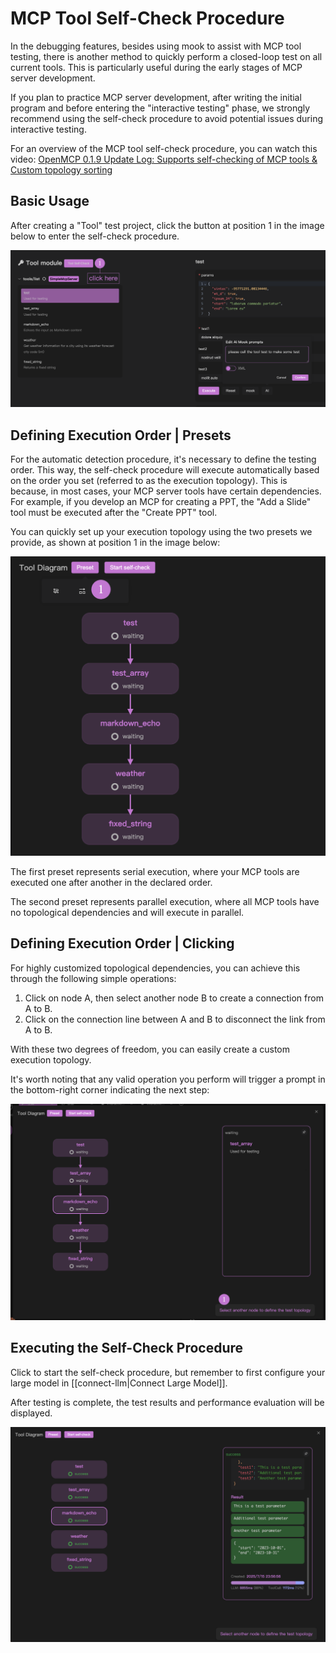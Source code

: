 # MCP Tool Self-Check Procedure

In the debugging features, besides using mook to assist with MCP tool testing, there is another method to quickly perform a closed-loop test on all current tools. This is particularly useful during the early stages of MCP server development.

If you plan to practice MCP server development, after writing the initial program and before entering the "interactive testing" phase, we strongly recommend using the self-check procedure to avoid potential issues during interactive testing.

For an overview of the MCP tool self-check procedure, you can watch this video: [OpenMCP 0.1.9 Update Log: Supports self-checking of MCP tools & Custom topology sorting](https://www.youtube.com/watch?v=QoAhHv1IAuw)

## Basic Usage

After creating a "Tool" test project, click the button at position 1 in the image below to enter the self-check procedure.

![](./images/click-self-check.png)

## Defining Execution Order | Presets

For the automatic detection procedure, it's necessary to define the testing order. This way, the self-check procedure will execute automatically based on the order you set (referred to as the execution topology). This is because, in most cases, your MCP server tools have certain dependencies. For example, if you develop an MCP for creating a PPT, the "Add a Slide" tool must be executed after the "Create PPT" tool.

You can quickly set up your execution topology using the two presets we provide, as shown at position 1 in the image below:

![](./images/preset-self-check.png)

The first preset represents serial execution, where your MCP tools are executed one after another in the declared order.

The second preset represents parallel execution, where all MCP tools have no topological dependencies and will execute in parallel.

## Defining Execution Order | Clicking

For highly customized topological dependencies, you can achieve this through the following simple operations:

1. Click on node A, then select another node B to create a connection from A to B.
2. Click on the connection line between A and B to disconnect the link from A to B.

With these two degrees of freedom, you can easily create a custom execution topology.

It's worth noting that any valid operation you perform will trigger a prompt in the bottom-right corner indicating the next step:

![](./images/self-define-self-check.png)

## Executing the Self-Check Procedure

Click to start the self-check procedure, but remember to first configure your large model in [[connect-llm|Connect Large Model]].

After testing is complete, the test results and performance evaluation will be displayed.

![](./images/self-check-result.png)